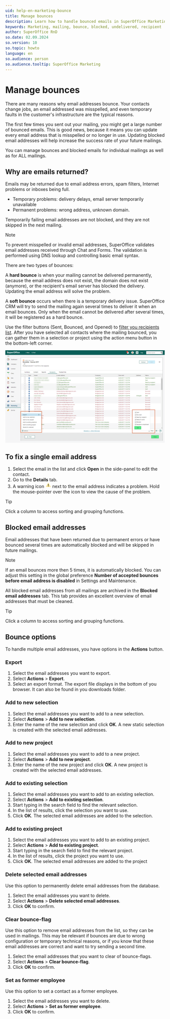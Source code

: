 ```yaml
---
uid: help-en-marketing-bounce
title: Manage bounces
description: Learn how to handle bounced emails in SuperOffice Marketing.
keywords: Marketing, mailing, bounce, blocked, undelivered, recipient
author: SuperOffice RnD
so.date: 02.09.2024
so.version: 10
so.topic: howto
language: en
so.audience: person
so.audience.tooltip: SuperOffice Marketing
---
```


# Manage bounces

There are many reasons why email addresses bounce. Your contacts change jobs, an email addressed was misspelled, and even temporary faults in the customer's infrastructure are the typical reasons.

The first few times you sent out your mailing, you might get a large number of bounced emails. This is good news, because it means you can update every email address that is misspelled or no longer in use. Updating blocked email addresses will help increase the success rate of your future mailings.

You can manage bounces and blocked emails for individual mailings as well as for ALL mailings.

## Why are emails returned?

Emails may be returned due to email address errors, spam filters, Internet problems or inboxes being full.

* Temporary problems: delivery delays, email server temporarily unavailable
* Permanent problems: wrong address, unknown domain.

Temporarily failing email addresses are not blocked, and they are not skipped in the next mailing.

> [!NOTE]
> To prevent misspelled or invalid email addresses, SuperOffice validates email addresses received through Chat and Forms. The validation is performed using DNS lookup and controlling basic email syntax.

There are two types of bounces:

A **hard bounce** is when your mailing cannot be delivered permanently, because the email address does not exist, the domain does not exist (anymore), or the recipient's email server has blocked the delivery. Updating the email address will solve the problem.

A **soft bounce** occurs when there is a temporary delivery issue. SuperOffice CRM will try to send the mailing again several times to deliver it when an email bounces. Only when the email cannot be delivered after several times, it will be registered as a hard bounce.

Use the filter buttons (Sent, Bounced, and Opened) to [filter you recipients list][1]. After you have selected all contacts where the mailing bounced, you can gather them in a selection or project using the action menu button in the bottom-left corner.

![Filter your bounced emails and choose what to do with them -screenshot][img2]

## To fix a single email address

1. Select the email in the list and click **Open** in the side-panel to edit the contact.
2. Go to the **Details** tab.
3. A warning icon ![icon][img1] next to the email address indicates a problem. Hold the mouse-pointer over the icon to view the cause of the problem.

> [!TIP]
> Click a column to access sorting and grouping functions.

## Blocked email addresses

Email addresses that have been returned due to permanent errors or have bounced several times are automatically blocked and will be skipped in future mailings.

> [!NOTE]
> If an email bounces more then 5 times, it is automatically blocked. You can adjust this setting in the global preference **Number of accepted bounces before email address is disabled** in Settings and Maintenance.

All blocked email addresses from all mailings are archived in the **Blocked email addresses** tab. This tab provides an excellent overview of email addresses that must be cleaned.

> [!TIP]
> Click a column to access sorting and grouping functions.

## Bounce options

To handle multiple email addresses, you have options in the **Actions** button.

### Export

1. Select the email addresses you want to export.
2. Select **Actions** > **Export**.
3. Select an export format. The export file displays in the bottom of you browser. It can also be found in you downloads folder.

### Add to new selection

1. Select the email addresses you want to add to a new selection.
2. Select **Actions** > **Add to new selection**.
3. Enter the name of the new selection and click **OK**. A new static selection is created with the selected email addresses.

### Add to new project

1. Select the email addresses you want to add to a new project.
2. Select **Actions** > **Add to new project**.
3. Enter the name of the new project and click **OK**. A new project is created with the selected email addresses.

### Add to existing selection

1. Select the email addresses you want to add to an existing selection.
2. Select **Actions** > **Add to existing selection**.
3. Start typing in the search field to find the relevant selection.
4. In the list of results, click the selection you want to use.
5. Click **OK**. The selected email addresses are added to the selection.

### Add to existing project

1. Select the email addresses you want to add to an existing project.
2. Select **Actions** > **Add to existing project**.
3. Start typing in the search field to find the relevant project.
4. In the list of results, click the project you want to use.
5. Click **OK**. The selected email addresses are added to the project

### Delete selected email addresses

Use this option to permanently delete email addresses from the database.

1. Select the email addresses you want to delete.
2. Select **Actions** > **Delete selected email addresses**.
3. Click **OK** to confirm.

### Clear bounce-flag

Use this option to remove email addresses from the list, so they can be used in mailings. This may be relevant if bounces are due to wrong configuration or temporary technical reasons, or if you know that these email addresses are correct and want to try sending a second time.

1. Select the email addresses that you want to clear of bounce-flags.
2. Select **Actions** > **Clear bounce-flag**.
3. Click **OK** to confirm.

### Set as former employee

Use this option to set a contact as a former employee.

1. Select the email addresses you want to delete.
2. Select **Actions** > **Set as former employee**.
3. Click **OK** to confirm.

<!-- Referenced links -->
[1]: look-at-recipient-list.md

<!-- Referenced images -->
[img1]: ../../../../../common/icons/warning.png
[img2]: ../../../../media/loc/en/marketing/handle-bounced-emails.png
